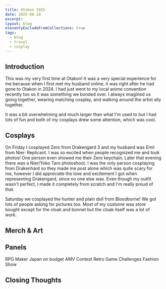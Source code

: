 ```yaml
---
title: Otakon 2025
date: 2025-08-10
excerpt: 
layout: blog
eleventyExcludeFromCollections: true
tags:
  - blog
  - travel
  - cosplay
---
```


## Introduction
This was my very first time at Otakon! It was a very special experience for me because when I first met my husband online, it was right after he had gone to Otakon in 2024. I had just went to my local anime convention recently too so it was something we bonded over. I always imagined us going together, wearing matching cosplay, and walking around the artist ally together.

It was a bit overwhelming and much larger than what I'm used to but I had lots of fun and both of my cosplays drew some attention, which was cool.

## Cosplays

On Friday I cosplayed Zero from Drakengard 3 and my husband was Emil from Nier: Replicant. I was so excited when people recognized me and took photos! One person even showed me their Zero keychain. Later that evening there was a Nier/Yoko Taro photoshoot. I was the only person cosplaying from Drakenhard so they made me post alone which was quite scary for me, however I did appreciate the love and excitement I got when representing Drakengard, since no one else was. Even though my outfit wasn't perfect, I made it completely from scratch and I'm really proud of that.

Saturday we cosplayed the hunter and plain doll from Bloodborne! We got lots of people asking for pictures too. Most of my costume was store bought except for the cloak and bonnet but the cloak itself was a lot of work.

## Merch & Art





## Panels
RPG Maker
Japan on budget
AMV Contest
Retro Game Challenges
Fashion Show



## Closing Thoughts

